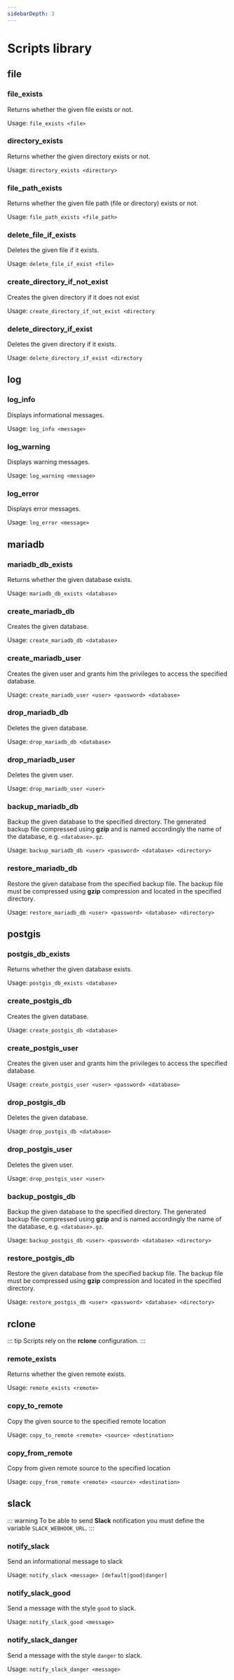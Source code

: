 ```yaml
---
sidebarDepth: 3
---
```


# Scripts library

## file

### file_exists

Returns whether the given file exists or not.

Usage: `file_exists <file>`

### directory_exists

Returns whether the given directory exists or not.

Usage: `directory_exists <directory>`
  
### file_path_exists

Returns whether the given file path (file or directory) exists or not.

Usage: `file_path_exists <file_path>`

### delete_file_if_exists

Deletes the given file if it exists.

Usage: `delete_file_if_exist <file>`

### create_directory_if_not_exist

Creates the given directory if it does not exist

Usage: `create_directory_if_not_exist <directory`

### delete_directory_if_exist

Deletes the given directory if it exists.

Usage: `delete_directory_if_exist <directory`
  
## log

### log_info

Displays informational messages.

Usage: `log_info <message>`

### log_warning

Displays warning messages.

Usage: `log_warning <message>`

### log_error

Displays error messages.

Usage: `log_error <message>`

## mariadb

### mariadb_db_exists

Returns whether the given database exists.

Usage: `mariadb_db_exists <database>`

### create_mariadb_db

Creates the given database.

Usage: `create_mariadb_db <database>`

### create_mariadb_user

Creates the given user and grants him the privileges to access the specified database.

Usage: `create_mariadb_user <user> <password> <database>`

### drop_mariadb_db

Deletes the given database.

Usage: `drop_mariadb_db <database>`

### drop_mariadb_user

Deletes the given user.

Usage: `drop_mariadb_user <user>`

### backup_mariadb_db

Backup the given database to the specified directory. The generated backup file compressed using **gzip** and is named accordingly the name of the database, e.g. `<database>.gz`.

Usage: `backup_mariadb_db <user> <password> <database> <directory>`

### restore_mariadb_db

Restore the given database from the specified backup file. The backup file must be compressed using **gzip** compression and located in the specified directory.

Usage: `restore_mariadb_db <user> <password> <database> <directory>`

## postgis

### postgis_db_exists

Returns whether the given database exists.

Usage: `postgis_db_exists <database>`

### create_postgis_db

Creates the given database.

Usage: `create_postgis_db <database>`

### create_postgis_user

Creates the given user and grants him the privileges to access the specified database.

Usage: `create_postgis_user <user> <password> <database>`

### drop_postgis_db

Deletes the given database.

Usage: `drop_postgis_db <database>`

### drop_postgis_user

Deletes the given user.

Usage: `drop_postgis_user <user>`

### backup_postgis_db

Backup the given database to the specified directory. The generated backup file compressed using **gzip** and is named accordingly the name of the database, e.g. `<database>.gz`.

Usage: `backup_postgis_db <user> <password> <database> <directory>`

### restore_postgis_db

Restore the given database from the specified backup file. The backup file must be compressed using **gzip** compression and located in the specified directory.

Usage: `restore_postgis_db <user> <password> <database> <directory>`

## rclone

::: tip 
Scripts rely on the **rclone** configuration.
:::

### remote_exists

Returns whether the given remote exists.

Usage: `remote_exists <remote>`
  
### copy_to_remote

Copy the given source to the specified remote location

Usage: `copy_to_remote <remote> <source> <destination>`

### copy_from_remote

Copy from given remote source to the specified location

Usage: `copy_from_remote <remote> <source> <destination>`

## slack

::: warning
To be able to send **Slack** notification you must define the variable `SLACK_WEBHOOK_URL`.
:::

### notify_slack

Send an informational message to slack

Usage: `notify_slack <message> [default|good|danger]`

### notify_slack_good

Send a message with the style `good` to slack.

Usage: `notify_slack_good <message>`

### notify_slack_danger

Send a message with the style `danger` to slack.

Usage: `notify_slack_danger <message>`
 